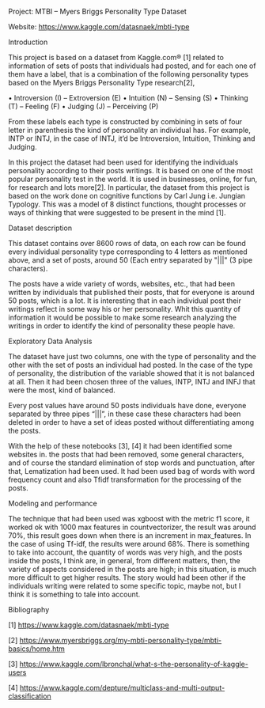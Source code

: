 Project: MTBI – Myers Briggs Personality Type Dataset


Website: https://www.kaggle.com/datasnaek/mbti-type


Introduction

This project is based on a dataset from Kaggle.com® [1] related to information of sets of posts that individuals had posted, and for each one of them have a label, that is a combination of the following personality types based on the Myers Briggs Personality Type  research[2],



•	Introversion (I) – Extroversion (E)
•	Intuition (N) – Sensing (S)
•	Thinking (T) – Feeling (F)
•	Judging (J) – Perceiving (P)


From these labels each type is constructed by combining in sets of four letter in parenthesis the kind of personality an individual has. For example, INTP or INTJ, in the case of INTJ, it’d be Introversion, Intuition, Thinking and Judging.

In this project the dataset had been used for identifying the individuals personality according to their posts writings. It is based on one of the most popular personality test in the world. It is used in businesses, online, for fun, for research and lots more[2]. In particular, the dataset from this project is based on the work done on cognitive functions by Carl Jung i.e. Jungian Typology. This was a model of 8 distinct functions, thought processes or ways of thinking that were suggested to be present in the mind [1].


Dataset description

This dataset contains over 8600 rows of data, on each row can be found every individual personality type corresponding to 4 letters as mentioned above, and a set of posts, around 50 (Each entry separated by "|||" (3 pipe characters).

The posts have a wide variety of words, websites, etc., that had been written by individuals that published their posts, that for everyone is around 50 posts, which is a lot. It is interesting that in each individual post their writings reflect in some way his or her personality. Whit this quantity of information it would be possible to make some research  analyzing the writings in order to identify the kind of personality these people have.




Exploratory Data Analysis

The dataset have just two columns, one with the type of personality and the other with the set of posts an individual had posted. In the case of the type of personality, the distribution of the variable showed that it is not balanced at all. Then it had been chosen three of the values, INTP, INTJ and INFJ that were the most, kind of balanced.

Every post values have around 50 posts individuals have done, everyone separated by three pipes “|||”, in these case these characters had been deleted in order to have a set of ideas posted without differentiating among the posts.

With the help of these notebooks [3], [4] it had been identified some websites in. the posts that had been removed, some general characters, and of course the standard elimination of stop words and punctuation, after that, Lematization had been used. It had been used bag of words with word frequency count and also Tfidf transformation for the processing of the posts.


Modeling and performance

The technique that had been used was xgboost with the metric f1 score, it worked ok with 1000 max features in countvectorizer, the result was around 70%, this result goes down when there is an increment in max_features. In the case of using Tf-idf, the results were around 68%. There is something to take into account, the quantity of words was very high, and the posts inside the posts, I think are, in general, from different matters, then,  the variety of aspects considered in the posts are high; in this situation, is much more difficult to get higher results. The story would had been other if the individuals writing were related to some specific topic, maybe not, but I think it is something to tale into account.


Bibliography


[1] https://www.kaggle.com/datasnaek/mbti-type


[2] https://www.myersbriggs.org/my-mbti-personality-type/mbti-basics/home.htm

[3] https://www.kaggle.com/lbronchal/what-s-the-personality-of-kaggle-users

[4] https://www.kaggle.com/depture/multiclass-and-multi-output-classification

